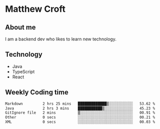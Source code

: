 # Matthew Croft

## About me
I am a backend dev who likes to learn new technology. 

## Technology
- Java
- TypeScript
- React

## Weekly Coding time
<!--START_SECTION:waka-->

```txt
Markdown         2 hrs 25 mins   █████████████▒░░░░░░░░░░░   53.62 %
Java             2 hrs 3 mins    ███████████▒░░░░░░░░░░░░░   45.23 %
GitIgnore file   2 mins          ▒░░░░░░░░░░░░░░░░░░░░░░░░   00.91 %
Other            0 secs          ░░░░░░░░░░░░░░░░░░░░░░░░░   00.21 %
XML              0 secs          ░░░░░░░░░░░░░░░░░░░░░░░░░   00.03 %
```

<!--END_SECTION:waka-->
